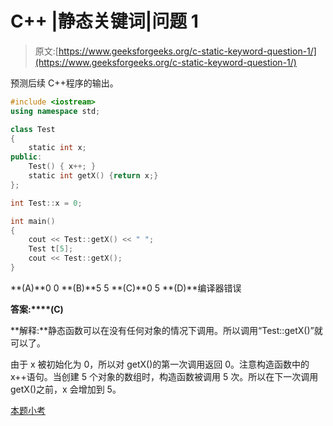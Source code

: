 # C++ |静态关键词|问题 1

> 原文:[https://www.geeksforgeeks.org/c-static-keyword-question-1/](https://www.geeksforgeeks.org/c-static-keyword-question-1/)

预测后续 C++程序的输出。

```cpp
#include <iostream>
using namespace std;

class Test
{
    static int x;
public:
    Test() { x++; }
    static int getX() {return x;}
};

int Test::x = 0;

int main()
{
    cout << Test::getX() << " ";
    Test t[5];
    cout << Test::getX();
}
```

**(A)**0 0
**(B)**5 5
**(C)**0 5
**(D)**编译器错误

**答案:****(C)**

**解释:**静态函数可以在没有任何对象的情况下调用。所以调用“Test::getX()”就可以了。

由于 x 被初始化为 0，所以对 getX()的第一次调用返回 0。注意构造函数中的 x++语句。当创建 5 个对象的数组时，构造函数被调用 5 次。所以在下一次调用 getX()之前，x 会增加到 5。

[本题小考](https://www.geeksforgeeks.org/quiz-corner-gq/)